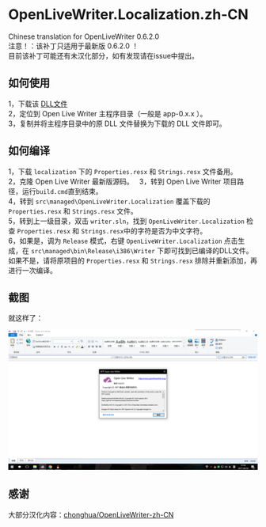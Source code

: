 # OpenLiveWriter.Localization.zh-CN
Chinese translation for OpenLiveWriter 0.6.2.0  
注意！：该补丁只适用于最新版 0.6.2.0 ！    
目前该补丁可能还有未汉化部分，如有发现请在issue中提出。

## 如何使用
1，下载该 [DLL文件](https://github.com/LiarOnce/OpenLiveWriter.Localization.zh-CN/raw/master/OpenLiveWriter.Localization.dll)  
2，定位到 Open Live Writer 主程序目录（一般是 app-0.x.x ）。  
3，复制并将主程序目录中的原 DLL 文件替换为下载的 DLL 文件即可。

## 如何编译
1，下载 `localization` 下的 `Properties.resx` 和 `Strings.resx` 文件备用。  
2，克隆 Open Live Writer 最新版源码。   
3，转到 Open Live Writer 项目路径，运行`build.cmd`直到结束。  
4，转到 `src\managed\OpenLiveWriter.Localization` 覆盖下载的 `Properties.resx` 和 `Strings.resx` 文件。  
5，转到上一级目录，双击 `writer.sln`，找到 `OpenLiveWriter.Localization` 检查 `Properties.resx` 和 `Strings.resx`中的字符是否为中文字符。  
6，如果是，调为 `Release` 模式，右键 `OpenLiveWriter.Localization` 点击生成，在 `src\managed\bin\Release\i386\Writer` 下即可找到已编译的DLL文件。如果不是，请将原项目的 `Properties.resx` 和 `Strings.resx` 排除并重新添加，再进行一次编译。  

## 截图
就这样了：  

![screenshot](./screenshot.png)

## 感谢

大部分汉化内容：[chonghua/OpenLiveWriter-zh-CN](https://github.com/chonghua/OpenLiveWriter-zh-CN)
